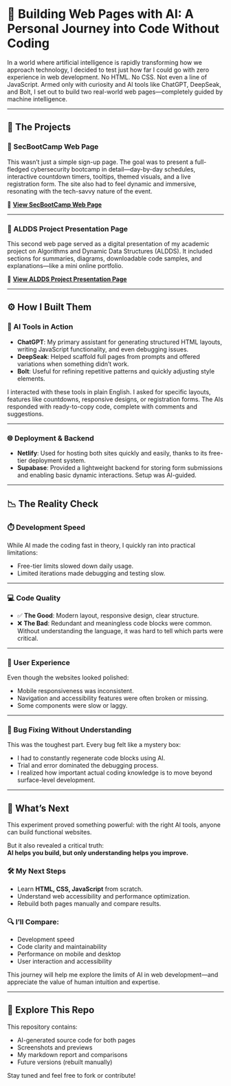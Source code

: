 # 🧠 Building Web Pages with AI: A Personal Journey into Code Without Coding

In a world where artificial intelligence is rapidly transforming how we approach technology, I decided to test just how far I could go with zero experience in web development. No HTML. No CSS. Not even a line of JavaScript. Armed only with curiosity and AI tools like ChatGPT, DeepSeak, and Bolt, I set out to build two real-world web pages—completely guided by machine intelligence.

---

## 🚀 The Projects

### 🔐 SecBootCamp Web Page

This wasn’t just a simple sign-up page. The goal was to present a full-fledged cybersecurity bootcamp in detail—day-by-day schedules, interactive countdown timers, tooltips, themed visuals, and a live registration form. The site also had to feel dynamic and immersive, resonating with the tech-savvy nature of the event.

🔗 [**View SecBootCamp Web Page**](https://secboot-camp.netlify.app/)

---

### 📘 ALDDS Project Presentation Page

This second web page served as a digital presentation of my academic project on Algorithms and Dynamic Data Structures (ALDDS). It included sections for summaries, diagrams, downloadable code samples, and explanations—like a mini online portfolio.

🔗 [**View ALDDS Project Presentation Page**](https://alsd-s2-project.netlify.app)

---

## ⚙️ How I Built Them

### 🤖 AI Tools in Action

- **ChatGPT**: My primary assistant for generating structured HTML layouts, writing JavaScript functionality, and even debugging issues.
- **DeepSeak**: Helped scaffold full pages from prompts and offered variations when something didn’t work.
- **Bolt**: Useful for refining repetitive patterns and quickly adjusting style elements.

I interacted with these tools in plain English. I asked for specific layouts, features like countdowns, responsive designs, or registration forms. The AIs responded with ready-to-copy code, complete with comments and suggestions.

---

### 🌐 Deployment & Backend

- **Netlify**: Used for hosting both sites quickly and easily, thanks to its free-tier deployment system.
- **Supabase**: Provided a lightweight backend for storing form submissions and enabling basic dynamic interactions. Setup was AI-guided.

---

## 📉 The Reality Check

### ⏱️ Development Speed

While AI made the coding fast in theory, I quickly ran into practical limitations:
- Free-tier limits slowed down daily usage.
- Limited iterations made debugging and testing slow.

---

### 💻 Code Quality

- ✅ **The Good**: Modern layout, responsive design, clear structure.
- ❌ **The Bad**: Redundant and meaningless code blocks were common. Without understanding the language, it was hard to tell which parts were critical.

---

### 📱 User Experience

Even though the websites looked polished:
- Mobile responsiveness was inconsistent.
- Navigation and accessibility features were often broken or missing.
- Some components were slow or laggy.

---

### 🐞 Bug Fixing Without Understanding

This was the toughest part. Every bug felt like a mystery box:
- I had to constantly regenerate code blocks using AI.
- Trial and error dominated the debugging process.
- I realized how important actual coding knowledge is to move beyond surface-level development.

---

## 🧭 What’s Next

This experiment proved something powerful: with the right AI tools, anyone can build functional websites.

But it also revealed a critical truth:  
**AI helps you build, but only understanding helps you improve.**

### 🛠️ My Next Steps

- Learn **HTML, CSS, JavaScript** from scratch.
- Understand web accessibility and performance optimization.
- Rebuild both pages manually and compare results.

### 🔍 I’ll Compare:
- Development speed  
- Code clarity and maintainability  
- Performance on mobile and desktop  
- User interaction and accessibility  

This journey will help me explore the limits of AI in web development—and appreciate the value of human intuition and expertise.

---

## 📂 Explore This Repo

This repository contains:
- AI-generated source code for both pages
- Screenshots and previews
- My markdown report and comparisons
- Future versions (rebuilt manually)

Stay tuned and feel free to fork or contribute!

